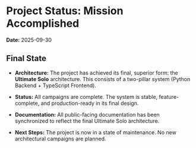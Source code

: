 # Project Status: Mission Accomplished

**Date:** 2025-09-30

## Final State

*   **Architecture:** The project has achieved its final, superior form: the **Ultimate Solo** architecture. This consists of a two-pillar system (Python Backend + TypeScript Frontend).

*   **Status:** All campaigns are complete. The system is stable, feature-complete, and production-ready in its final design.

*   **Documentation:** All public-facing documentation has been synchronized to reflect the final Ultimate Solo architecture.

*   **Next Steps:** The project is now in a state of maintenance. No new architectural campaigns are planned.
